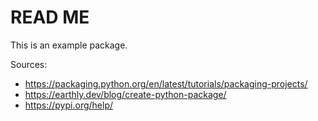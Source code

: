 # READ ME

This is an example package.

Sources: 

* https://packaging.python.org/en/latest/tutorials/packaging-projects/
* https://earthly.dev/blog/create-python-package/
* https://pypi.org/help/